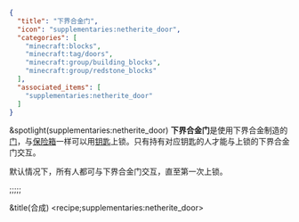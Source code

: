 ```json
{
  "title": "下界合金门",
  "icon": "supplementaries:netherite_door",
  "categories": [
    "minecraft:blocks",
    "minecraft:tag/doors",
    "minecraft:group/building_blocks",
    "minecraft:group/redstone_blocks"
  ],
  "associated_items": [
    "supplementaries:netherite_door"
  ]
}
```

&spotlight(supplementaries:netherite_door)
**下界合金门**是使用下界合金制造的[门](^minecraft:tag/doors)，与[保险箱](^supplementaries:safe)一样可以用[钥匙](^supplementaries:key)上锁。只有持有对应钥匙的人才能与上锁的下界合金门交互。


默认情况下，所有人都可与下界合金门交互，直至第一次上锁。

;;;;;

&title(合成)
<recipe;supplementaries:netherite_door>
